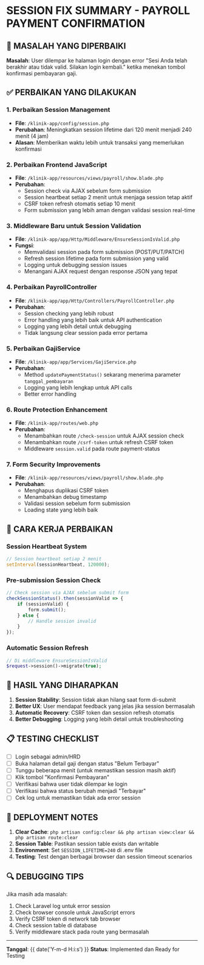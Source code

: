 # SESSION FIX SUMMARY - PAYROLL PAYMENT CONFIRMATION

## 🐛 MASALAH YANG DIPERBAIKI
**Masalah**: User dilempar ke halaman login dengan error "Sesi Anda telah berakhir atau tidak valid. Silakan login kembali." ketika menekan tombol konfirmasi pembayaran gaji.

## ✅ PERBAIKAN YANG DILAKUKAN

### 1. **Perbaikan Session Management**
- **File**: `/klinik-app/config/session.php`
- **Perubahan**: Meningkatkan session lifetime dari 120 menit menjadi 240 menit (4 jam)
- **Alasan**: Memberikan waktu lebih untuk transaksi yang memerlukan konfirmasi

### 2. **Perbaikan Frontend JavaScript**
- **File**: `/klinik-app/resources/views/payroll/show.blade.php`
- **Perubahan**:
  - Session check via AJAX sebelum form submission
  - Session heartbeat setiap 2 menit untuk menjaga session tetap aktif
  - CSRF token refresh otomatis setiap 10 menit
  - Form submission yang lebih aman dengan validasi session real-time

### 3. **Middleware Baru untuk Session Validation**
- **File**: `/klinik-app/app/Http/Middleware/EnsureSessionIsValid.php`
- **Fungsi**:
  - Memvalidasi session pada form submission (POST/PUT/PATCH)
  - Refresh session lifetime pada form submission yang valid
  - Logging untuk debugging session issues
  - Menangani AJAX request dengan response JSON yang tepat

### 4. **Perbaikan PayrollController**
- **File**: `/klinik-app/app/Http/Controllers/PayrollController.php`
- **Perubahan**:
  - Session checking yang lebih robust
  - Error handling yang lebih baik untuk API authentication
  - Logging yang lebih detail untuk debugging
  - Tidak langsung clear session pada error pertama

### 5. **Perbaikan GajiService**
- **File**: `/klinik-app/app/Services/GajiService.php`
- **Perubahan**:
  - Method `updatePaymentStatus()` sekarang menerima parameter `tanggal_pembayaran`
  - Logging yang lebih lengkap untuk API calls
  - Better error handling

### 6. **Route Protection Enhancement**
- **File**: `/klinik-app/routes/web.php`
- **Perubahan**:
  - Menambahkan route `/check-session` untuk AJAX session check
  - Menambahkan route `/csrf-token` untuk refresh CSRF token
  - Middleware `session.valid` pada route payment-status

### 7. **Form Security Improvements**
- **File**: `/klinik-app/resources/views/payroll/show.blade.php`
- **Perubahan**:
  - Menghapus duplikasi CSRF token
  - Menambahkan debug timestamp
  - Validasi session sebelum form submission
  - Loading state yang lebih baik

## 🔧 CARA KERJA PERBAIKAN

### **Session Heartbeat System**
```javascript
// Session heartbeat setiap 2 menit
setInterval(sessionHeartbeat, 120000);
```

### **Pre-submission Session Check**
```javascript
// Check session via AJAX sebelum submit form
checkSessionStatus().then(sessionValid => {
    if (sessionValid) {
        form.submit();
    } else {
        // Handle session invalid
    }
});
```

### **Automatic Session Refresh**
```php
// Di middleware EnsureSessionIsValid
$request->session()->migrate(true);
```

## 🎯 HASIL YANG DIHARAPKAN

1. **Session Stability**: Session tidak akan hilang saat form di-submit
2. **Better UX**: User mendapat feedback yang jelas jika session bermasalah
3. **Automatic Recovery**: CSRF token dan session refresh otomatis
4. **Better Debugging**: Logging yang lebih detail untuk troubleshooting

## 📋 TESTING CHECKLIST

- [ ] Login sebagai admin/HRD
- [ ] Buka halaman detail gaji dengan status "Belum Terbayar"
- [ ] Tunggu beberapa menit (untuk memastikan session masih aktif)
- [ ] Klik tombol "Konfirmasi Pembayaran"
- [ ] Verifikasi bahwa user tidak dilempar ke login
- [ ] Verifikasi bahwa status berubah menjadi "Terbayar"
- [ ] Cek log untuk memastikan tidak ada error session

## 🚀 DEPLOYMENT NOTES

1. **Clear Cache**: `php artisan config:clear && php artisan view:clear && php artisan route:clear`
2. **Session Table**: Pastikan session table exists dan writable
3. **Environment**: Set `SESSION_LIFETIME=240` di .env file
4. **Testing**: Test dengan berbagai browser dan session timeout scenarios

## 🔍 DEBUGGING TIPS

Jika masih ada masalah:
1. Check Laravel log untuk error session
2. Check browser console untuk JavaScript errors
3. Verify CSRF token di network tab browser
4. Check session table di database
5. Verify middleware stack pada route yang bermasalah

---
**Tanggal**: {{ date('Y-m-d H:i:s') }}
**Status**: Implemented dan Ready for Testing
